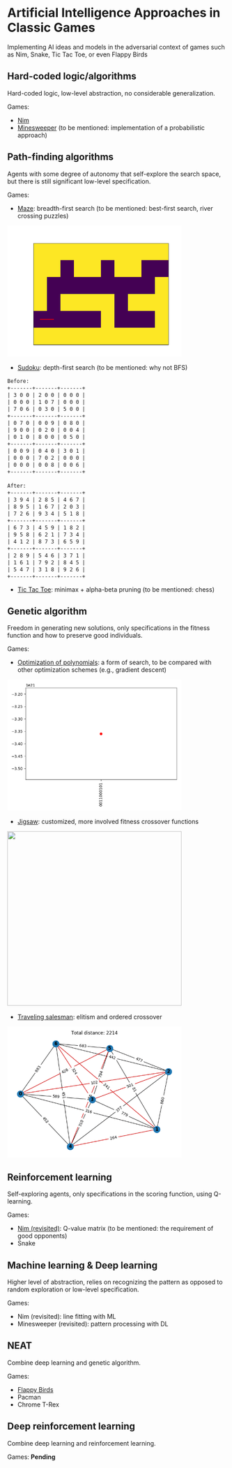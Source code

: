 # Artificial Intelligence Approaches in Classic Games
 
Implementing AI ideas and models in the adversarial context of games such as
Nim, Snake, Tic Tac Toe, or even Flappy Birds
 
## Hard-coded logic/algorithms
 
Hard-coded logic, low-level abstraction, no considerable generalization.
 
Games:
- [Nim](https://github.com/KrisNguyen135/AI-Approaches/tree/master/HardCoded/Nim)
- [Minesweeper](https://github.com/KrisNguyen135/AI-Approaches/tree/master/HardCoded/MineSweeper)
(to be mentioned: implementation of a probabilistic approach)
 
## Path-finding algorithms
 
Agents with some degree of autonomy that self-explore the search space, but
there is still significant low-level specification.
 
Games:
- [Maze](https://github.com/KrisNguyen135/AI-Approaches/tree/master/PathFinding/Maze):
breadth-first search (to be mentioned: best-first search, river crossing puzzles)

<img src="https://github.com/KrisNguyen135/AI-Approaches/blob/master/Media/Maze/combined.gif" width="400" height="300"/>

- [Sudoku](https://github.com/KrisNguyen135/AI-Approaches/tree/master/PathFinding/Sudoku):
depth-first search (to be mentioned: why not BFS)
```
Before:
+-------+-------+-------+
| 3 0 0 | 2 0 0 | 0 0 0 |
| 0 0 0 | 1 0 7 | 0 0 0 |
| 7 0 6 | 0 3 0 | 5 0 0 |
+-------+-------+-------+
| 0 7 0 | 0 0 9 | 0 8 0 |
| 9 0 0 | 0 2 0 | 0 0 4 |
| 0 1 0 | 8 0 0 | 0 5 0 |
+-------+-------+-------+
| 0 0 9 | 0 4 0 | 3 0 1 |
| 0 0 0 | 7 0 2 | 0 0 0 |
| 0 0 0 | 0 0 8 | 0 0 6 |
+-------+-------+-------+

After:
+-------+-------+-------+
| 3 9 4 | 2 8 5 | 4 6 7 |
| 8 9 5 | 1 6 7 | 2 0 3 |
| 7 2 6 | 9 3 4 | 5 1 8 |
+-------+-------+-------+
| 6 7 3 | 4 5 9 | 1 8 2 |
| 9 5 8 | 6 2 1 | 7 3 4 |
| 4 1 2 | 8 7 3 | 6 5 9 |
+-------+-------+-------+
| 2 8 9 | 5 4 6 | 3 7 1 |
| 1 6 1 | 7 9 2 | 8 4 5 |
| 5 4 7 | 3 1 8 | 9 2 6 |
+-------+-------+-------+
```

- [Tic Tac Toe](https://github.com/KrisNguyen135/AI-Approaches/tree/master/PathFinding/TicTacToe):
minimax + alpha-beta pruning (to be mentioned: chess)
 
## Genetic algorithm
 
Freedom in generating new solutions, only specifications in the fitness
function and how to preserve good individuals.
 
Games:
- [Optimization of polynomials](https://github.com/KrisNguyen135/AI-Approaches/tree/master/GeneticAlgorithm/Optimization):
a form of search, to be compared with other optimization schemes (e.g., 
gradient descent)

<img src="https://github.com/KrisNguyen135/AI-Approaches/blob/master/Media/Optimization/combined.gif" width="400" height="300"/>

- [Jigsaw](https://github.com/KrisNguyen135/AI-Approaches/tree/master/GeneticAlgorithm/Jigsaw):
customized, more involved fitness crossover functions

<img src="https://github.com/KrisNguyen135/AI-Approaches/blob/master/Media/Jigsaw/combined.gif" width="400" height="400"/>

- [Traveling salesman](https://github.com/KrisNguyen135/AI-Approaches/tree/master/GeneticAlgorithm/TravelingSalesman):
elitism and ordered crossover
 
 <img src="https://github.com/KrisNguyen135/AI-Approaches/blob/master/Media/TravelingSalesman/combined.gif" width="400" height="300"/>
 
## Reinforcement learning
 
Self-exploring agents, only specifications in the scoring function, using
Q-learning.
 
Games: 
- [Nim (revisited)](https://github.com/KrisNguyen135/AI-Approaches/tree/master/ReinforcementLearning/Nim):
Q-value matrix (to be mentioned: the requirement of good opponents)
- Snake
 
## Machine learning & Deep learning
 
Higher level of abstraction, relies on recognizing the pattern as opposed to
random exploration or low-level specification. 
 
Games:
- Nim (revisited): line fitting with ML
- Minesweeper (revisited): pattern processing with DL
 
## NEAT
 
Combine deep learning and genetic algorithm.
 
Games:
- [Flappy Birds](https://github.com/KrisNguyen135/AI-Approaches/tree/master/NEAT/Flappy)
- Pacman
- Chrome T-Rex
 
## Deep reinforcement learning
 
Combine deep learning and reinforcement learning.
 
Games: **Pending**
